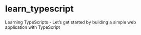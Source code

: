 # learn_typescript
Learning TypeScripts - Let’s get started by building a simple web application with TypeScript
